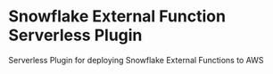 # Snowflake External Function Serverless Plugin

Serverless Plugin for deploying Snowflake External Functions to AWS
